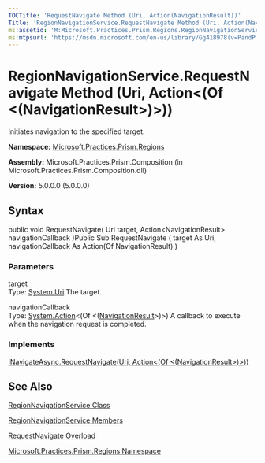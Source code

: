 ```yaml
---
TOCTitle: 'RequestNavigate Method (Uri, Action(NavigationResult))'
Title: 'RegionNavigationService.RequestNavigate Method (Uri, Action(NavigationResult)) (Microsoft.Practices.Prism.Regions)'
ms:assetid: 'M:Microsoft.Practices.Prism.Regions.RegionNavigationService.RequestNavigate(System.Uri,System.Action{Microsoft.Practices.Prism.Regions.NavigationResult})'
ms:mtpsurl: 'https://msdn.microsoft.com/en-us/library/Gg418978(v=PandP.50)'
---
```



# RegionNavigationService.RequestNavigate Method (Uri, Action&lt;(Of &lt;(NavigationResult&gt;)&gt;))

Initiates navigation to the specified target.

**Namespace:** [Microsoft.Practices.Prism.Regions](https://msdn.microsoft.com/library/microsoft.practices.prism.regions)
**Assembly:** Microsoft.Practices.Prism.Composition (in Microsoft.Practices.Prism.Composition.dll)

**Version:** 5.0.0.0 (5.0.0.0)

## Syntax

public void RequestNavigate( Uri target, Action&lt;NavigationResult&gt; navigationCallback )Public Sub RequestNavigate ( target As Uri, navigationCallback As Action(Of NavigationResult) )

### Parameters

target  
Type: [System.Uri](http://msdn.microsoft.com/en-us/library/txt7706a)
The target.

navigationCallback  
Type: [System.Action](http://msdn.microsoft.com/en-us/library/018hxwa8)&lt;(Of &lt;([NavigationResult](https://msdn.microsoft.com/library/microsoft.practices.prism.regions.navigationresult)&gt;)&gt;)
A callback to execute when the navigation request is completed.

### Implements

[INavigateAsync.RequestNavigate(Uri, Action&lt;(Of &lt;(NavigationResult&gt;)&gt;))](https://msdn.microsoft.com/library/microsoft.practices.prism.regions.inavigateasync.requestnavigate(system.uri%2csystem.action%7bmicrosoft.practices.prism.regions.navigationresult%7d))

## See Also

[RegionNavigationService Class](https://msdn.microsoft.com/library/microsoft.practices.prism.regions.regionnavigationservice)

[RegionNavigationService Members](https://msdn.microsoft.com/allmembers.t:microsoft.practices.prism.regions.regionnavigationservice)

[RequestNavigate Overload](https://msdn.microsoft.com/overload:microsoft.practices.prism.regions.regionnavigationservice.requestnavigate)

[Microsoft.Practices.Prism.Regions Namespace](https://msdn.microsoft.com/library/microsoft.practices.prism.regions)
